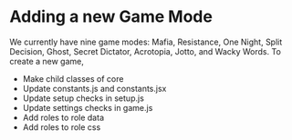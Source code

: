 # Adding a new Game Mode

We currently have nine game modes: Mafia, Resistance, One Night, Split Decision, Ghost, Secret Dictator, Acrotopia, Jotto, and Wacky Words. To create a new game,

- Make child classes of core
- Update constants.js and constants.jsx
- Update setup checks in setup.js
- Update settings checks in game.js
- Add roles to role data
- Add roles to role css
